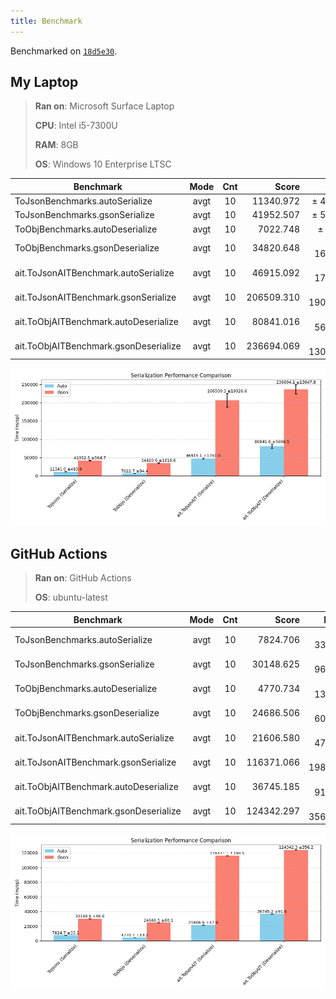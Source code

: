 ```yaml
---
title: Benchmark
---
```


Benchmarked on [`18d5e30`](https://github.com/DrTheodor/autojson/commit/18d5e302f23f07b8b1070451f15ef67f0c52a609).

## My Laptop

> **Ran on**: Microsoft Surface Laptop
>
> **CPU**: Intel i5-7300U
>
> **RAM**: 8GB
>
> **OS**: Windows 10 Enterprise LTSC

| Benchmark                             | Mode | Cnt |      Score |       Error | Units |
|---------------------------------------|:----:|:---:|-----------:|------------:|-------|
| ToJsonBenchmarks.autoSerialize        | avgt | 10  |  11340.972 |   ± 483.899 | ns/op |
| ToJsonBenchmarks.gsonSerialize        | avgt | 10  |  41952.507 |   ± 564.717 | ns/op |
| ToObjBenchmarks.autoDeserialize       | avgt | 10  |   7022.748 |    ± 94.389 | ns/op |
| ToObjBenchmarks.gsonDeserialize       | avgt | 10  |  34820.648 |  ± 1616.649 | ns/op |
| ait.ToJsonAITBenchmark.autoSerialize  | avgt | 10  |  46915.092 |  ± 1791.029 | ns/op |
| ait.ToJsonAITBenchmark.gsonSerialize  | avgt | 10  | 206509.310 | ± 19026.570 | ns/op |
| ait.ToObjAITBenchmark.autoDeserialize | avgt | 10  |  80841.016 |  ± 5698.545 | ns/op |
| ait.ToObjAITBenchmark.gsonDeserialize | avgt | 10  | 236694.069 | ± 13047.773 | ns/op |

![Performance comparison bar chart taken on my laptop](../../assets/performance_laptop.png)

## GitHub Actions

> **Ran on**: GitHub Actions
> 
> **OS**: ubuntu-latest

| Benchmark                             | Mode | Cnt |      Score |     Error | Units |
|---------------------------------------|:----:|:---:|-----------:|----------:|-------|
| ToJsonBenchmarks.autoSerialize        | avgt | 10  |   7824.706 |  ± 33.084 | ns/op |
| ToJsonBenchmarks.gsonSerialize        | avgt | 10  |  30148.625 |  ± 96.032 | ns/op |
| ToObjBenchmarks.autoDeserialize       | avgt | 10  |   4770.734 |  ± 13.164 | ns/op |
| ToObjBenchmarks.gsonDeserialize       | avgt | 10  |  24686.506 |  ± 60.086 | ns/op |
| ait.ToJsonAITBenchmark.autoSerialize  | avgt | 10  |  21606.580 |  ± 47.853 | ns/op |
| ait.ToJsonAITBenchmark.gsonSerialize  | avgt | 10  | 116371.066 | ± 198.473 | ns/op |
| ait.ToObjAITBenchmark.autoDeserialize | avgt | 10  |  36745.185 |  ± 91.605 | ns/op |
| ait.ToObjAITBenchmark.gsonDeserialize | avgt | 10  | 124342.297 | ± 356.169 | ns/op |

![Performance comparison bar chart taken with GitHub Actions](../../assets/performance_actions.png)